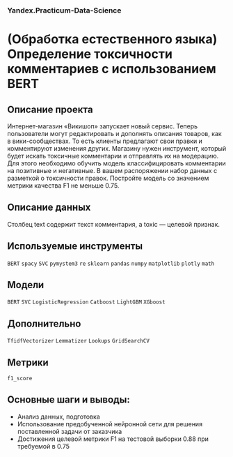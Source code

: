 ### Yandex.Practicum-Data-Science
# (Обработка естественного языка) Определение токсичности комментариев c использованием BERT
## Описание проекта
Интернет-магазин «Викишоп» запускает новый сервис. Теперь пользователи могут редактировать и дополнять описания товаров, как в вики-сообществах. То есть клиенты предлагают свои правки и комментируют изменения других. Магазину нужен инструмент, который будет искать токсичные комментарии и отправлять их на модерацию. Для этого необходимо обучить модель классифицировать комментарии на позитивные и негативные. В вашем распоряжении набор данных с разметкой о токсичности правок. Постройте модель со значением метрики качества F1 не меньше 0.75.

## Описание данных
Столбец text содержит текст комментария, а toxic — целевой признак.

## Используемые инструменты
`BERT` `spacy` `SVC` `pymystem3` `re` `sklearn` `pandas` `numpy` `matplotlib` `plotly` `math`

## Модели
`BERT` `SVC`  `LogisticRegression` `Catboost` `LightGBM` `XGboost`

## Дополнительно
`TfidfVectorizer` `Lemmatizer` `Lookups` `GridSearchCV`

## Метрики
`f1_score`

## Основные шаги и выводы:
* Анализ данных, подготовка
* Использование предобученной нейронной сети для решения поставленной задачи от заказчика
* Достижения целевой метрики F1 на тестовой выборки 0.88 при требуемой в 0.75
